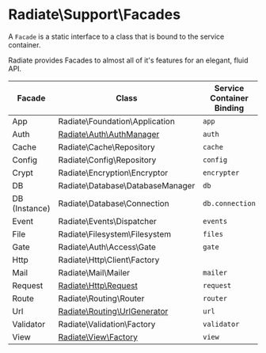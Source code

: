 # Radiate\Support\Facades

A `Facade` is a static interface to a class that is bound to the service container.

Radiate provides Facades to almost all of it's features for an elegant, fluid API.

| Facade        | Class                                                      | Service Container Binding |
| ------------- | ---------------------------------------------------------- | ------------------------- |
| App           | Radiate\Foundation\Application                             | `app`                     |
| Auth          | [Radiate\Auth\AuthManager](/api/auth/auth-manager)         | `auth`                    |
| Cache         | Radiate\Cache\Repository                                   | `cache`                   |
| Config        | Radiate\Config\Repository                                  | `config`                  |
| Crypt         | Radiate\Encryption\Encryptor                               | `encrypter`               |
| DB            | Radiate\Database\DatabaseManager                           | `db`                      |
| DB (Instance) | Radiate\Database\Connection                                | `db.connection`           |
| Event         | Radiate\Events\Dispatcher                                  | `events`                  |
| File          | Radiate\Filesystem\Filesystem                              | `files`                   |
| Gate          | Radiate\Auth\Access\Gate                                   | `gate`                    |
| Http          | Radiate\Http\Client\Factory                                |                           |
| Mail          | Radiate\Mail\Mailer                                        | `mailer`                  |
| Request       | [Radiate\Http\Request](/api/http/request)                  | `request`                 |
| Route         | Radiate\Routing\Router                                     | `router`                  |
| Url           | [Radiate\Routing\UrlGenerator](/api/routing/url-generator) | `url`                     |
| Validator     | Radiate\Validation\Factory                                 | `validator`               |
| View          | [Radiate\View\Factory](/api/view/factory)                  | `view`                    |
